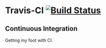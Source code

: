 # Travis-CI [![Build Status](https://travis-ci.org/wptechprodigy/travis-ci.svg?branch=master)](https://travis-ci.org/wptechprodigy/travis-ci)

## Continuous Integration

<p>Getting my foot with CI.</p> 

